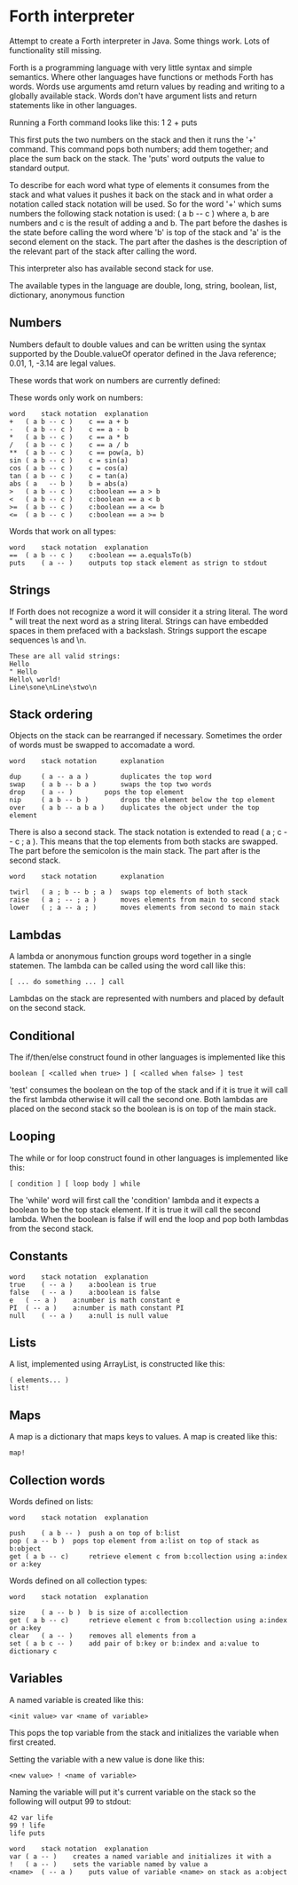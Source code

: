 # Forth interpreter

Attempt to create a Forth interpreter in Java. Some things work. Lots of functionality still missing.

Forth is a programming language with very little syntax and simple semantics. Where other languages have functions or methods Forth has words. Words use arguments amd return values by reading and writing to a globally available stack. Words don't have argument lists and return statements like in other languages. 

Running a Forth command looks like this:
1 2 + puts

This first puts the two numbers on the stack and then it runs the '+' command. This command pops both numbers; add them together; and place the sum back on the stack. The 'puts' word outputs the value to standard output. 

To describe for each word what type of elements it consumes from the stack and what values it pushes it back on the stack and in what order a notation called stack notation will be used. So for the word '+' which sums numbers the following stack notation is used: ( a b -- c ) where a, b are numbers and c is the result of adding a and b. The part before the dashes is the state before calling the word where 'b' is top of the stack and 'a' is the second element on the stack. The part after the dashes is the description of the relevant part of the stack after calling the word. 

This interpreter also has available second stack for use.

The available types in the language are double, long, string, boolean, list, dictionary, anonymous function

## Numbers

Numbers default to double values and can be written using the syntax supported by the Double.valueOf operator defined in the Java reference; 0.01, 1, -3.14 are legal values.

These words that work on numbers are currently defined:

These words only work on numbers:

```
word	stack notation	explanation
+	( a b -- c )    c == a + b
-	( a b -- c )    c == a - b
*	( a b -- c )	c == a * b
/	( a b -- c )	c == a / b
**	( a b -- c ) 	c == pow(a, b)
sin	( a b -- c )	c = sin(a)
cos	( a b -- c )	c = cos(a)
tan	( a b -- c )	c = tan(a)
abs	( a   -- b )	b = abs(a)
>	( a b -- c )    c:boolean == a > b
<	( a b -- c )    c:boolean == a < b
>=	( a b -- c )    c:boolean == a <= b
<=	( a b -- c )    c:boolean == a >= b
```


Words that work on all types:

```
word	stack notation	explanation
==	( a b -- c )	c:boolean == a.equalsTo(b)
puts	( a -- ) 	outputs top stack element as strign to stdout
```

## Strings

If Forth does not recognize a word it will consider it a string literal. The word " will treat the next word as a string literal. Strings can have embedded spaces in them prefaced with a backslash. Strings support the escape sequences \s and \n.

```
These are all valid strings:
Hello 
" Hello 
Hello\ world!
Line\sone\nLine\stwo\n
```

## Stack ordering

Objects on the stack can be rearranged if necessary. Sometimes the order of words must be swapped to accomadate a word.

```
word	stack notation		explanation

dup 	( a -- a a )		duplicates the top word
swap 	( a b -- b a )		swaps the top two words
drop 	( a -- )		pops the top element
nip  	( a b -- b )    	drops the element below the top element
over 	( a b -- a b a ) 	duplicates the object under the top element
```

There is also a second stack. The stack notation is extended to read ( a ; c -- c ; a ). This means that the top elements from both stacks are swapped. The part before the semicolon is the main stack. The part after is the second stack.

```
word	stack notation		explanation

twirl	( a ; b -- b ; a )	swaps top elements of both stack
raise 	( a ; -- ; a )		moves elements from main to second stack
lower	( ; a -- a ; ) 		moves elements from second to main stack
```

## Lambdas

A lambda or anonymous function groups word together in a single statemen. The lambda can be called using the word call like this:
```
[ ... do something ... ] call
```

Lambdas on the stack are represented with numbers and placed by default on the second stack.

## Conditional

The if/then/else construct found in other languages is implemented like this

```
boolean [ <called when true> ] [ <called when false> ] test 
```

'test' consumes the boolean on the top of the stack and if it is true it will call the first lambda otherwise it will call the second one. Both lambdas are placed on the second stack so the boolean is is on top of the main stack.

## Looping

The while or for loop construct found in other languages is implemented like this:

```
[ condition ] [ loop body ] while
```

The 'while' word will first call the 'condition' lambda and it expects a boolean to be the top stack element.  If it is true it will call the second lambda. When the boolean is false if will end the loop and pop both lambdas from the second stack. 

## Constants
```
word	stack notation	explanation
true	( -- a )	a:boolean is true
false	( -- a )	a:boolean is false
e	( -- a )	a:number is math constant e 
PI	( -- a )	a:number is math constant PI
null 	( -- a )	a:null is null value
```

## Lists

A list, implemented using ArrayList, is constructed like this:
```
( elements... ) 
list!
```

## Maps

A map is a dictionary that maps keys to values. A map is created like this:

```
map!
```

## Collection words

Words defined on lists:
```
word	stack notation	explanation

push	( a b -- )	push a on top of b:list
pop	( a -- b )	pops top element from a:list on top of stack as b:object
get	( a b -- c)     retrieve element c from b:collection using a:index or a:key
```

Words defined on all collection types:

```
word	stack notation	explanation

size	( a -- b )	b is size of a:collection
get	( a b -- c)     retrieve element c from b:collection using a:index or a:key
clear	( a -- ) 	removes all elements from a
set	( a b c -- )	add pair of b:key or b:index and a:value to dictionary c
```
## Variables

A named variable is created like this:

```
<init value> var <name of variable>
```

This pops the top variable from the stack and initializes the variable when first created.



Setting the variable with a new value is done like this:

```
<new value> ! <name of variable>
```

Naming the variable will put it's current variable on the stack so the following will output 99 to stdout:

```
42 var life 
99 ! life
life puts
```

```
word	stack notation	explanation
var	( a -- )	creates a named variable and initializes it with a
!	( a -- )	sets the variable named by value a
<name>	( -- a )	puts value of variable <name> on stack as a:object
```







